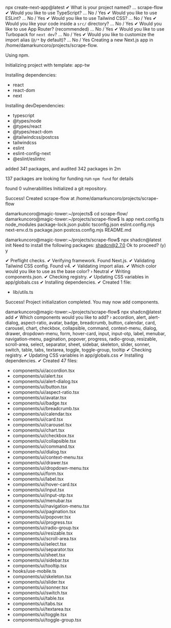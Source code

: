  npx create-next-app@latest
✔ What is your project named? … scrape-flow
✔ Would you like to use TypeScript? … No / Yes
✔ Would you like to use ESLint? … No / Yes
✔ Would you like to use Tailwind CSS? … No / Yes
✔ Would you like your code inside a `src/` directory? … No / Yes
✔ Would you like to use App Router? (recommended) … No / Yes
✔ Would you like to use Turbopack for `next dev`? … No / Yes
✔ Would you like to customize the import alias (`@/*` by default)? … No / Yes
Creating a new Next.js app in /home/damarkuncoro/projects/scrape-flow.

Using npm.

Initializing project with template: app-tw 


Installing dependencies:
- react
- react-dom
- next

Installing devDependencies:
- typescript
- @types/node
- @types/react
- @types/react-dom
- @tailwindcss/postcss
- tailwindcss
- eslint
- eslint-config-next
- @eslint/eslintrc


added 341 packages, and audited 342 packages in 2m

137 packages are looking for funding
  run `npm fund` for details

found 0 vulnerabilities
Initialized a git repository.

Success! Created scrape-flow at /home/damarkuncoro/projects/scrape-flow

damarkuncoro@magic-tower:~/projects$ cd scrape-flow/
damarkuncoro@magic-tower:~/projects/scrape-flow$ ls
app                next.config.ts  node_modules  package-lock.json   public     tsconfig.json
eslint.config.mjs  next-env.d.ts   package.json  postcss.config.mjs  README.md


damarkuncoro@magic-tower:~/projects/scrape-flow$ npx shadcn@latest init
Need to install the following packages:
shadcn@2.7.0
Ok to proceed? (y) y

✔ Preflight checks.
✔ Verifying framework. Found Next.js.
✔ Validating Tailwind CSS config. Found v4.
✔ Validating import alias.
✔ Which color would you like to use as the base color? › Neutral
✔ Writing components.json.
✔ Checking registry.
✔ Updating CSS variables in app/globals.css
✔ Installing dependencies.
✔ Created 1 file:
  - lib/utils.ts

Success! Project initialization completed.
You may now add components.

damarkuncoro@magic-tower:~/projects/scrape-flow$ npx shadcn@latest add
✔ Which components would you like to add? › accordion, alert, alert-dialog, aspect-ratio, avatar, badge, breadcrumb, button, calendar, card, carousel, chart, checkbox, collapsible, command, context-menu, dialog, drawer, dropdown-menu, form, hover-card, input, input-otp, label, menubar, navigation-menu, pagination, popover, progress, radio-group, resizable, scroll-area, select, separator, sheet, sidebar, skeleton, slider, sonner, switch, table, tabs, textarea, toggle, toggle-group, tooltip
✔ Checking registry.
✔ Updating CSS variables in app/globals.css
✔ Installing dependencies.
✔ Created 47 files:
  - components/ui/accordion.tsx
  - components/ui/alert.tsx
  - components/ui/alert-dialog.tsx
  - components/ui/button.tsx
  - components/ui/aspect-ratio.tsx
  - components/ui/avatar.tsx
  - components/ui/badge.tsx
  - components/ui/breadcrumb.tsx
  - components/ui/calendar.tsx
  - components/ui/card.tsx
  - components/ui/carousel.tsx
  - components/ui/chart.tsx
  - components/ui/checkbox.tsx
  - components/ui/collapsible.tsx
  - components/ui/command.tsx
  - components/ui/dialog.tsx
  - components/ui/context-menu.tsx
  - components/ui/drawer.tsx
  - components/ui/dropdown-menu.tsx
  - components/ui/form.tsx
  - components/ui/label.tsx
  - components/ui/hover-card.tsx
  - components/ui/input.tsx
  - components/ui/input-otp.tsx
  - components/ui/menubar.tsx
  - components/ui/navigation-menu.tsx
  - components/ui/pagination.tsx
  - components/ui/popover.tsx
  - components/ui/progress.tsx
  - components/ui/radio-group.tsx
  - components/ui/resizable.tsx
  - components/ui/scroll-area.tsx
  - components/ui/select.tsx
  - components/ui/separator.tsx
  - components/ui/sheet.tsx
  - components/ui/sidebar.tsx
  - components/ui/tooltip.tsx
  - hooks/use-mobile.ts
  - components/ui/skeleton.tsx
  - components/ui/slider.tsx
  - components/ui/sonner.tsx
  - components/ui/switch.tsx
  - components/ui/table.tsx
  - components/ui/tabs.tsx
  - components/ui/textarea.tsx
  - components/ui/toggle.tsx
  - components/ui/toggle-group.tsx
